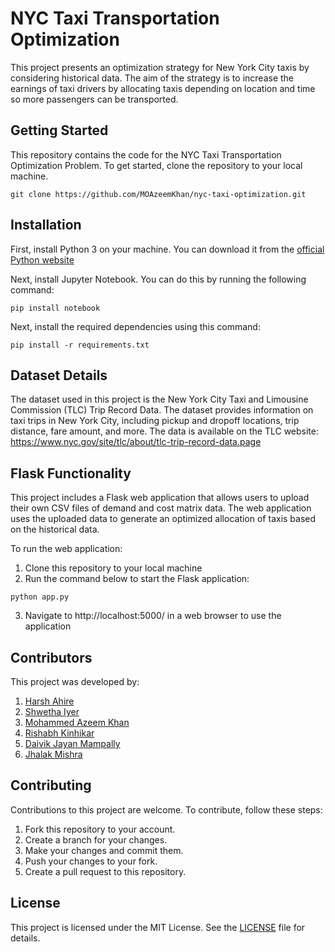 # NYC Taxi Transportation Optimization

This project presents an optimization strategy for New York City taxis by considering historical data. The aim of the strategy is to increase the earnings of taxi drivers by allocating taxis depending on location and time so more passengers can be transported.

## Getting Started

This repository contains the code for the NYC Taxi Transportation Optimization Problem. To get started, clone the repository to your local machine.
```
git clone https://github.com/MOAzeemKhan/nyc-taxi-optimization.git
```
## Installation

First, install Python 3 on your machine. You can download it from the [official Python website](https://www.python.org/downloads/)

Next, install Jupyter Notebook. You can do this by running the following command:
```
pip install notebook
```
Next, install the required dependencies using this command:
```
pip install -r requirements.txt
```

## Dataset Details

The dataset used in this project is the New York City Taxi and Limousine Commission (TLC) Trip Record Data. The dataset provides information on taxi trips in New York City, including pickup and dropoff locations, trip distance, fare amount, and more. 
The data is available on the TLC website: https://www.nyc.gov/site/tlc/about/tlc-trip-record-data.page

## Flask Functionality

This project includes a Flask web application that allows users to upload their own CSV files of demand and cost matrix data. The web application uses the uploaded data to generate an optimized allocation of taxis based on the historical data.

To run the web application:
1) Clone this repository to your local machine
2) Run the command below to start the Flask application:
 ```
 python app.py
 ```
3) Navigate to http://localhost:5000/ in a web browser to use the application
    
## Contributors

This project was developed by:
1) [Harsh Ahire](https://www.linkedin.com/in/harsh-ahire-ba821122b/)
2) [Shwetha Iyer](https://www.linkedin.com/in/s-shwetha-iyer-5aa5791aa/)
3) [Mohammed Azeem Khan](https://www.linkedin.com/in/mohammed-azeem-khan/)
4) [Rishabh Kinhikar](https://www.linkedin.com/in/rishabh-kinhikar-61130113a/)
5) [Daivik Jayan Mampally](https://www.linkedin.com/in/daivik-jayan-65ba57224/)
6) [Jhalak Mishra](https://www.linkedin.com/in/jhalak-mishra-94594525a/)

## Contributing

Contributions to this project are welcome. To contribute, follow these steps:
1) Fork this repository to your account.
2) Create a branch for your changes.
3) Make your changes and commit them.
4) Push your changes to your fork.
5) Create a pull request to this repository.

## License

This project is licensed under the MIT License. See the [LICENSE](https://github.com/MOAzeemKhan/nyc-taxi-optimization/blob/main/License) file for details.

